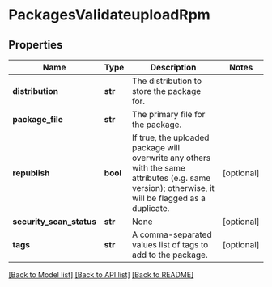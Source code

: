 # PackagesValidateuploadRpm

## Properties
Name | Type | Description | Notes
------------ | ------------- | ------------- | -------------
**distribution** | **str** | The distribution to store the package for. | 
**package_file** | **str** | The primary file for the package. | 
**republish** | **bool** | If true, the uploaded package will overwrite any others with the same attributes (e.g. same version); otherwise, it will be flagged as a duplicate. | [optional] 
**security_scan_status** | **str** | None | [optional] 
**tags** | **str** | A comma-separated values list of tags to add to the package. | [optional] 

[[Back to Model list]](../README.md#documentation-for-models) [[Back to API list]](../README.md#documentation-for-api-endpoints) [[Back to README]](../README.md)


